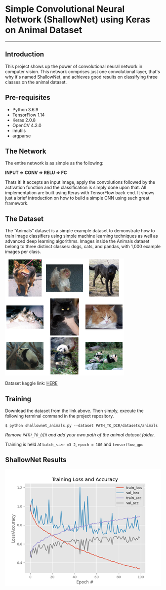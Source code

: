 # Simple Convolutional Neural Network (ShallowNet) using Keras on Animal Dataset

------



## Introduction

This project shows up the power of convolutional neural network in computer vision. This network comprises just one convolutional layer, that's why it's named ShallowNet, and achieves good results on classifying three classes on the animal dataset.



## Pre-requisites

- Python 3.6.9
- TensorFlow 1.14
- Keras 2.0.8
- OpenCV 4.2.0
- imutils
- argparse



## The Network

The entire network is as simple as the following:

**INPUT => CONV => RELU => FC**

Thats it! It accepts an input image, apply the convolutions followed by the activation function and the classification is simply done upon that. All implementation are built using Keras with TensorFlow back-end. It shows just a brief introduction on how to build a simple CNN using such great framework.



## The Dataset

The “Animals” dataset is a simple example dataset to demonstrate how to train image classifiers using simple machine learning techniques as well as advanced deep learning algorithms. Images inside the Animals dataset belong to three distinct classes: dogs, cats, and pandas, with 1,000 example images per class.

![](https://github.com/FaroukZidane/ShallowNet-Animal-Classifier/raw/master/doc/images/dataset.png)

Dataset kaggle link: [HERE](https://www.kaggle.com/ashishsaxena2209/animal-image-datasetdog-cat-and-panda/data)



## Training

Download the dataset from the link above. Then simply, execute the following terminal command in the project repository.

```
$ python shallownet_animals.py --dataset PATH_TO_DIR/datasets/animals
```

*Remove `PATH_TO_DIR` and add your own path of the animal dataset folder.*

Training is held at `batch_size =3 2`, `epoch = 100` and `tensorflow_gpu`

## ShallowNet Results

![](https://github.com/FaroukZidane/ShallowNet-Animal-Classifier/raw/master/doc/images/res.png)
